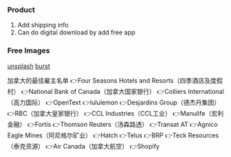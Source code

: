 ### Product
1. Add shipping info
2. Can do digital download by add free app

### Free Images
[unsplash](https://unsplash.com/)
[burst](https://burst.shopify.com/)

加拿大的最佳雇主名单
👉Four Seasons Hotels and Resorts（四季酒店及度假村） 👉National Bank of Canada（加拿大国家银行） 👉Colliers International（高力国际） 👉OpenText 👉lululemon 👉Desjardins Group（德杰丹集团） 👉RBC（加拿大皇家银行） 👉CCL Industries（CCL工业） 👉Manulife（宏利金融） 👉Fortis 👉Thomson Reuters（汤森路透） 👉Transat AT 👉Agnico Eagle Mines（阿尼格尔矿业） 👉Hatch 👉Telus 👉BRP 👉Teck Resources（泰克资源） 👉Air Canada（加拿大航空） 👉Shopify